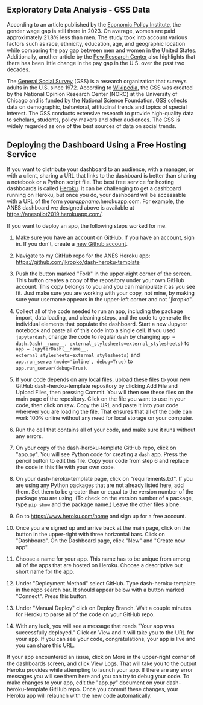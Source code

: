 ## Exploratory Data Analysis - GSS Data
According to an article published by the [Economic Policy Institute](https://www.epi.org/blog/gender-wage-gap-persists-in-2023-women-are-paid-roughly-22-less-than-men-on-average/), the gender wage gap is still there in 2023. On average, women are paid approximately 21.8% less than men. The study took into account various factors such as race, ethnicity, education, age, and geographic location while comparing the pay gap between men and women in the United States. Additionally, another article by the [Pew Research Center](https://www.pewresearch.org/short-reads/2023/03/01/gender-pay-gap-facts/) also highlights that there has been little change in the pay gap in the U.S. over the past two decades. 

The [General Social Survey](https://gss.norc.org/About-The-GSS) (GSS) is a research organization that  surveys adults in the U.S. since 1972.  According to [Wikipedia](https://en.wikipedia.org/wiki/General_Social_Survey), the GSS was created by the National Opinion Research Center (NORC) at the University of Chicago and is funded by the National Science Foundation.  GSS collects data on demographic, behavioral, attitudinal trends and topics of special interest.  The GSS conducts extensive research to provide high-quality data to scholars, students, policy-makers and other audiences.  The GSS is widely regarded as one of the best sources of data on social trends.



## Deploying the Dashboard Using a Free Hosting Service
If you want to distribute your dashboard to an audience, with a manager, or with a client, sharing a URL that links to the dashboard is better than sharing a notebook or a Python script file. The best free service for hosting dashboards is called [Heroku](https://www.heroku.com/home). It can be challenging to get a dashboard running on Heroku, but once you do, your dashboard will be accessable with a URL of the form *yourappname*.herokuapp.com. For example, the ANES dashboard we designed above is available at https://anespilot2019.herokuapp.com/.

If you want to deploy an app, the following steps worked for me.

1. Make sure you have an account on [GitHub](https://github.com/). If you have an account, sign in. If you don't, create a [new Github account](https://github.com/join?ref_cta=Sign+up&ref_loc=header+logged+out&ref_page=%2F&source=header-home).

2. Navigate to my GitHub repo for the ANES Heroku app: https://github.com/jkropko/dash-heroku-template

3. Push the button marked "Fork" in the upper-right corner of the screen. This button creates a copy of the repository under your own GitHub account. This copy belongs to you and you can manipulate it as you see fit. Just make sure you are working with your copy, not mine, by making sure your username appears in the upper-left corner and not "jkropko".

4. Collect all of the code needed to run an app, including the package import, data loading, and cleaning steps, and the code to generate the individual elements that populate the dashboard. Start a new Jupyter notebook and paste all of this code into a single cell. If you used `jupyterdash`, change the code to regular `dash` by changing `app = dash.Dash(__name__, external_stylesheets=external_stylesheets)` to `app = JupyterDash(__name__, external_stylesheets=external_stylesheets)` and `app.run_server(mode='inline', debug=True)` to `app.run_server(debug=True)`. 

5. If your code depends on any local files, upload these files to your new GitHub dash-heroku-template repository by clicking Add File and Upload Files, then pressing Commit. You will then see these files on the main page of the repository. Click on the file you want to use in your code, then click on raw. Copy the URL and paste it into your code wherever you are loading the file. That ensures that all of the code can work 100% online without any need for local storage on your computer. 

6. Run the cell that contains all of your code, and make sure it runs without any errors.

7. On your copy of the dash-heroku-template GitHub repo, click on "app.py". You will see Python code for creating a `dash` app. Press the pencil button to edit this file. Copy your code from step 6 and replace the code in this file with your own code.

8. On your dash-heroku-template page, click on "requirements.txt". If you are using any Python packages that are not already listed here, add them. Set them to be greater than or equal to the version number of the package you are using. (To check on the version number of a package, type `pip show` and the package name.) Leave the other files alone.

9. Go to https://www.heroku.com/home and sign up for a free account.

10. Once you are signed up and arrive back at the main page, click on the button in the upper-right with three horizontal bars. Click on "Dashboard". On the Dashboard page, click "New" and "Create new app".

11. Choose a name for your app. This name has to be unique from among all of the apps that are hosted on Heroku. Choose a descriptive but short name for the app.

12. Under "Deployment Method" select GitHub. Type dash-heroku-template in the repo search bar. It should appear below with a button marked "Connect". Press this button.

13. Under "Manual Deploy" click on Deploy Branch. Wait a couple minutes for Heroku to parse all of the code on your GitHub repo. 

14. With any luck, you will see a message that reads "Your app was successfully deployed." Click on View and it will take you to the URL for your app. If you can see your code, congratulations, your app is live and you can share this URL.

If your app encountered an issue, click on More in the upper-right corner of the dashboards screen, and click View Logs. That will take you to the output Heroku provides while attempting to launch your app. If there are any error messages you will see them here and you can try to debug your code. To make changes to your app, edit the "app.py" document on your dash-heroku-template GitHub repo. Once you commit these changes, your Heroku app will relaunch with the new code automatically.
